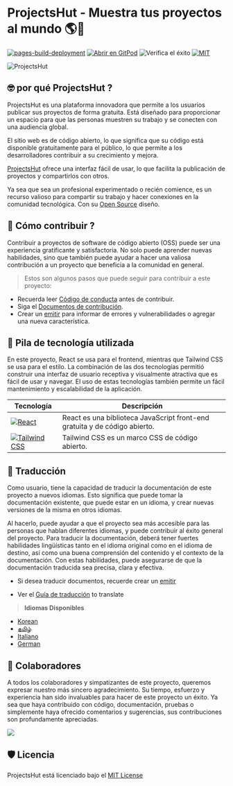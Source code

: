 # **ProjectsHut - Muestra tus proyectos al mundo 🌎🌈**

[![pages-build-deployment](https://github.com/priyankarpal/ProjectsHut/actions/workflows/pages/pages-build-deployment/badge.svg?branch=main)](https://github.com/priyankarpal/ProjectsHut/actions/workflows/pages/pages-build-deployment) [![Abrir en GitPod](https://img.shields.io/badge/Gitpod-Ready--to--Code-blue?logo=gitpod)](https://gitpod.io/#https://github.com/priyankarpal/ProjectsHut) ![Verifica el éxito](https://badgen.net/github/checks/node-formidable/node-formidable) [![MIT](https://badgen.net/badge/license/MIT/blue)](https://github.com/priyankarpal/ProjectsHut/blob/main/LICENSE)

![ProjectsHut](https://user-images.githubusercontent.com/88102392/226441712-c3c2f3bb-70f5-4f47-be91-3168a60ffbe7.png)

## 🤓 por qué ProjectsHut ?

ProjectsHut es una plataforma innovadora que permite a los usuarios publicar sus proyectos de forma gratuita. Está diseñado para proporcionar un espacio para que las personas muestren su trabajo y se conecten con una audiencia global.

El sitio web es de código abierto, lo que significa que su código está disponible gratuitamente para el público, lo que permite a los desarrolladores contribuir a su crecimiento y mejora.

[ProjectsHut](https://projectshut.vercel.app) ofrece una interfaz fácil de usar, lo que facilita la publicación de proyectos y compartirlos con otros.

Ya sea que sea un profesional experimentado o recién comience, es un recurso valioso para compartir su trabajo y hacer conexiones en la comunidad tecnológica. Con su [Open Source](https://opensource.guide) diseño.

## 🤔 Cómo contribuir ?

Contribuir a proyectos de software de código abierto (OSS) puede ser una experiencia gratificante y satisfactoria. No solo puede aprender nuevas habilidades, sino que también puede ayudar a hacer una valiosa contribución a un proyecto que beneficia a la comunidad en general.

> Estos son algunos pasos que puede seguir para contribuir a este proyecto:

- Recuerda leer [Código de conducta](https://github.com/priyankarpal/ProjectsHut/blob/main/CODE_OF_CONDUCT.md) antes de contribuir.
- Siga el [Documentos de contribución](/contributing.md).
- Crear un [emitir](https://github.com/priyankarpal/ProjectsHut/issues/new/choose) para informar de errores y vulnerabilidades o agregar una nueva característica.

## 🧰 Pila de tecnología utilizada

En este proyecto, React se usa para el frontend, mientras que Tailwind CSS se usa para el estilo. La combinación de las dos tecnologías permitió construir una interfaz de usuario receptiva y visualmente atractiva que es fácil de usar y navegar. El uso de estas tecnologías también permite un fácil mantenimiento y escalabilidad de la aplicación.

| Tecnología                                                                                                                                           | Descripción                                                                |
| ---------------------------------------------------------------------------------------------------------------------------------------------------- | -------------------------------------------------------------------------- |
| [![React](https://img.shields.io/badge/-React-blue?style=flat-square&logo=react&logoColor=white)](https://reactjs.org/)                              | React es una biblioteca JavaScript front-end gratuita y de código abierto. |
| [![Tailwind CSS](https://img.shields.io/badge/-Tailwind%20CSS-38B2AC?style=flat-square&logo=tailwind-css&logoColor=white)](https://tailwindcss.com/) | Tailwind CSS es un marco CSS de código abierto.                            |

## 📙 Traducción

Como usuario, tiene la capacidad de traducir la documentación de este proyecto a nuevos idiomas. Esto significa que puede tomar la documentación existente, que puede estar en un idioma, y crear nuevas versiones de la misma en otros idiomas.

Al hacerlo, puede ayudar a que el proyecto sea más accesible para las personas que hablan diferentes idiomas, y puede contribuir al éxito general del proyecto. Para traducir la documentación, deberá tener fuertes habilidades lingüísticas tanto en el idioma original como en el idioma de destino, así como una buena comprensión del contenido y el contexto de la documentación. Con estas habilidades, puede asegurarse de que la documentación traducida sea precisa, clara y efectiva.

- Si desea traducir documentos, recuerde crear un [emitir](https://github.com/priyankarpal/ProjectsHut/issues/new?assignees=&labels=Translate&template=translation-.md&title=+Translate)

- Ver el [Guía de traducción](https://github.com/priyankarpal/ProjectsHut/blob/main/translations/translation_guide.md) to translate

> **Idiomas Disponibles**

- [Korean](https://github.com/priyankarpal/ProjectsHut/tree/main/translations/Korean)
- [தமிழ்](https://github.com/priyankarpal/ProjectsHut/tree/main/translations/Tamil)
- [Italiano](https://github.com/priyankarpal/ProjectsHut/tree/main/translations/Italian)
- [German](https://github.com/priyankarpal/ProjectsHut/tree/main/translations/German)
## 🤝 Colaboradores

A todos los colaboradores y simpatizantes de este proyecto, queremos expresar nuestro más sincero agradecimiento. Su tiempo, esfuerzo y experiencia han sido invaluables para hacer de este proyecto un éxito. Ya sea que haya contribuido con código, documentación, pruebas o simplemente haya ofrecido comentarios y sugerencias, sus contribuciones son profundamente apreciadas.

<a href="https://github.com/priyankarpal/ProjectsHut/graphs/contributors">
  <img src="https://contrib.rocks/image?repo=priyankarpal/ProjectsHut" />
</a>

## 🛡️ Licencia

ProjectsHut está licenciado bajo el [MIT License ](https://github.com/priyankarpal/ProjectsHut/blob/main/LICENSE)
